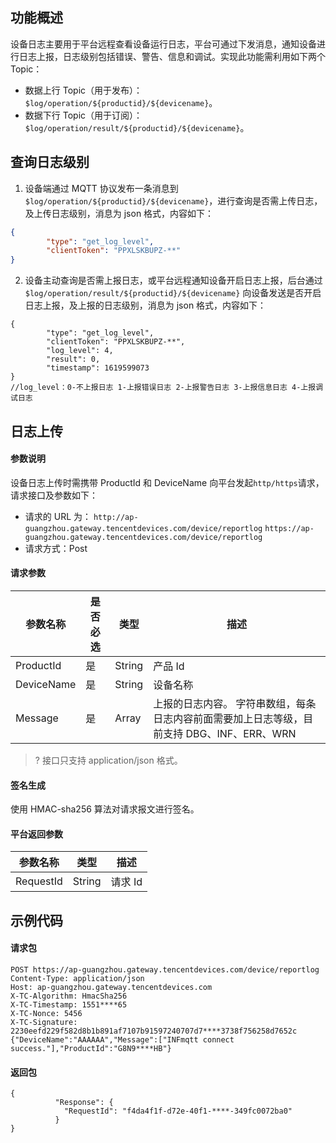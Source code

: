 ## 功能概述

设备日志主要用于平台远程查看设备运行日志，平台可通过下发消息，通知设备进行日志上报，日志级别包括错误、警告、信息和调试。实现此功能需利用如下两个 Topic：

- 数据上行 Topic（用于发布）：`$log/operation/${productid}/${devicename}`。
- 数据下行 Topic（用于订阅）：`$log/operation/result/${productid}/${devicename}`。

## 查询日志级别

1. 设备端通过 MQTT 协议发布一条消息到 `$log/operation/${productid}/${devicename}`，进行查询是否需上传日志，及上传日志级别，消息为 json 格式，内容如下：
```json
{
		"type": "get_log_level",
		"clientToken": "PPXLSKBUPZ-**"
}
```
2. 设备主动查询是否需上报日志，或平台远程通知设备开启日志上报，后台通过 `$log/operation/result/${productid}/${devicename}` 向设备发送是否开启日志上报，及上报的日志级别，消息为 json 格式，内容如下：
```
{
		"type": "get_log_level",
		"clientToken": "PPXLSKBUPZ-**",
		"log_level": 4,
		"result": 0,
		"timestamp": 1619599073
}
//log_level：0-不上报日志 1-上报错误日志 2-上报警告日志 3-上报信息日志 4-上报调试日志
```

## 日志上传

#### 参数说明

设备日志上传时需携带 ProductId 和 DeviceName 向平台发起`http/https`请求，请求接口及参数如下：

- 请求的 URL 为：
 `http://ap-guangzhou.gateway.tencentdevices.com/device/reportlog`
 `https://ap-guangzhou.gateway.tencentdevices.com/device/reportlog`
- 请求方式：Post

#### 请求参数

| 参数名称   | 是否必选 | 类型   | 描述                                                         |
| ---------- | -------- | ------ | ------------------------------------------------------------ |
| ProductId  | 是       | String | 产品 Id                                                      |
| DeviceName | 是       | String | 设备名称                                                     |
| Message    | 是       | Array  | 上报的日志内容。 字符串数组，每条日志内容前面需要加上日志等级，目前支持 DBG、INF、ERR、WRN |

>? 接口只支持 application/json 格式。
>

#### 签名生成

使用 HMAC-sha256 算法对请求报文进行签名。

#### 平台返回参数

| 参数名称  | 类型   | 描述   |
| --------- | ------ | ------ |
| RequestId | String | 请求 Id |


## 示例代码

#### 请求包

```
POST https://ap-guangzhou.gateway.tencentdevices.com/device/reportlog
Content-Type: application/json
Host: ap-guangzhou.gateway.tencentdevices.com
X-TC-Algorithm: HmacSha256
X-TC-Timestamp: 1551****65
X-TC-Nonce: 5456
X-TC-Signature: 2230eefd229f582d8b1b891af7107b91597240707d7****3738f756258d7652c
{"DeviceName":"AAAAAA","Message":["INFmqtt connect success."],"ProductId":"G8N9****HB"}
```

#### 返回包

```
{
		  "Response": {
			"RequestId": "f4da4f1f-d72e-40f1-****-349fc0072ba0"
		  }
}
```





